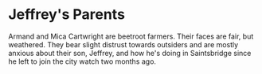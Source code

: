 # Jeffrey's Parents

Armand and Mica Cartwright are beetroot farmers. Their faces are fair, but weathered. They bear slight distrust towards outsiders and are mostly anxious about their son, Jeffrey, and how he's doing in Saintsbridge since he left to join the city watch two months ago.